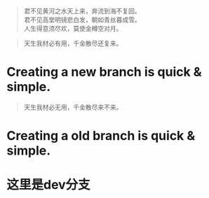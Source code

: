 >君不见黄河之水天上来，奔流到海不复回。  
>君不见高堂明镜悲白发，朝如青丝暮成雪。  
>人生得意须尽欢，莫使金樽空对月。  


  
>天生我材必有用，千金散尽还复来。  
# Creating a new branch is quick & simple.
>天生我材必无用，千金散尽来不来。  
# Creating a old branch is quick & simple.

# 这里是dev分支
